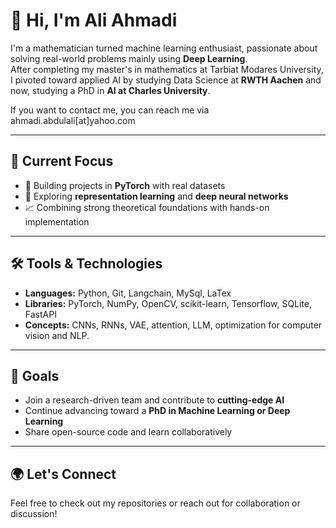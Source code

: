 # 👋 Hi, I'm Ali Ahmadi

I'm a mathematician turned machine learning enthusiast, passionate about solving real-world problems mainly using **Deep Learning**.  
After completing my master's in mathematics at Tarbiat Modares University, I pivoted toward applied AI by studying Data Science at **RWTH Aachen** and now, studying a PhD in **AI at Charles University**.

If you want to contact me, you can reach me via ahmadi.abdulali[at]yahoo.com

---

## 🔬 Current Focus

- 📌 Building projects in **PyTorch** with real datasets 
- 🤖 Exploring **representation learning** and **deep neural networks**
- 📈 Combining strong theoretical foundations with hands-on implementation

---

## 🛠️ Tools & Technologies

- **Languages:** Python, Git, Langchain, MySql, LaTex
- **Libraries:** PyTorch, NumPy, OpenCV, scikit-learn, Tensorflow, SQLite, FastAPI
- **Concepts:** CNNs, RNNs, VAE, attention, LLM, optimization for computer vision and NLP.

---

## 🎯 Goals

- Join a research-driven team and contribute to **cutting-edge AI**  
- Continue advancing toward a **PhD in Machine Learning or Deep Learning**  
- Share open-source code and learn collaboratively

---

## 🌍 Let's Connect

Feel free to check out my repositories or reach out for collaboration or discussion!
